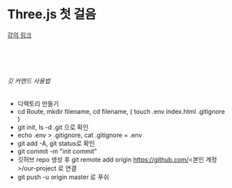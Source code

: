 # Three.js 첫 걸음

[강의 링크](https://www.youtube.com/watch?v=ZGACJosABBw&list=PLe6NQuuFBu7HqxY10b6gNu6iisT2-rZv-&index=2&ab_channel=GISDEVELOPER)

<br><br><br>

###### 깃 커맨드 사용법

- 디렉토리 만들기
- cd Route, mkdir filename, cd filename, ( touch .env index.html .gitignore )
- git init, ls -d .git 으로 확인
- echo .env > .gitignore, cat .gitignore  =  .env
- git add -A, git status로 확인
- git commit -m "init commit"
- 깃허브 repo 생성 후 git remote add origin https://github.com/<본인 계정>/our-project 로 연결
- git push -u origin master 로 푸쉬